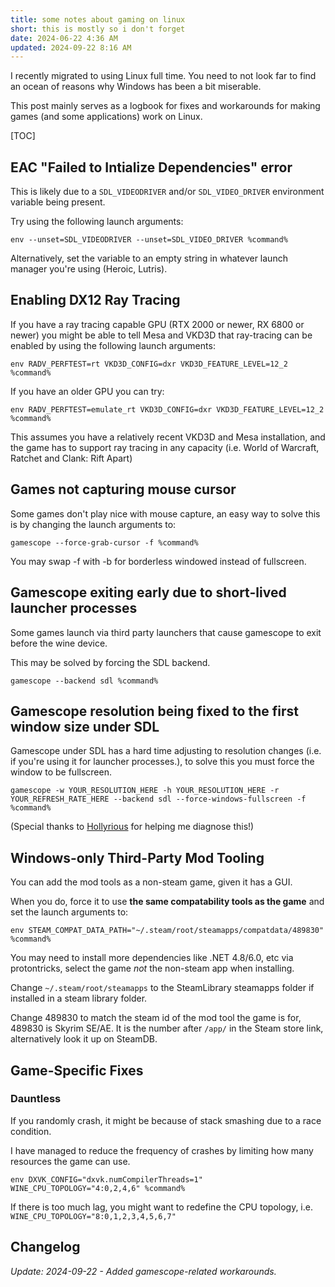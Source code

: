 ```yaml
---
title: some notes about gaming on linux
short: this is mostly so i don't forget
date: 2024-06-22 4:36 AM
updated: 2024-09-22 8:16 AM
---
```


I recently migrated to using Linux full time.
You need to not look far to find an ocean of reasons why Windows has been a bit miserable.

This post mainly serves as a logbook for fixes and workarounds for making games (and some applications) work on Linux.

[TOC]

## EAC "Failed to Intialize Dependencies" error

This is likely due to a `SDL_VIDEODRIVER` and/or `SDL_VIDEO_DRIVER` environment variable being present.

Try using the following launch arguments:

`env --unset=SDL_VIDEODRIVER --unset=SDL_VIDEO_DRIVER %command%`

Alternatively, set the variable to an empty string in whatever launch manager you're using (Heroic, Lutris).

## Enabling DX12 Ray Tracing

If you have a ray tracing capable GPU (RTX 2000 or newer, RX 6800 or newer)
you might be able to tell Mesa and VKD3D that ray-tracing can be enabled by using the following launch arguments:

`env RADV_PERFTEST=rt VKD3D_CONFIG=dxr VKD3D_FEATURE_LEVEL=12_2 %command%`

If you have an older GPU you can try:

`env RADV_PERFTEST=emulate_rt VKD3D_CONFIG=dxr VKD3D_FEATURE_LEVEL=12_2 %command%`

This assumes you have a relatively recent VKD3D and Mesa installation,
and the game has to support ray tracing in any capacity (i.e. World of Warcraft, Ratchet and Clank: Rift Apart)

## Games not capturing mouse cursor

Some games don't play nice with mouse capture, an easy way to solve this is by changing the launch arguments to:

`gamescope --force-grab-cursor -f %command%`

You may swap -f with -b for borderless windowed instead of fullscreen.

## Gamescope exiting early due to short-lived launcher processes

Some games launch via third party launchers that cause gamescope to exit before the wine device.

This may be solved by forcing the SDL backend.

`gamescope --backend sdl %command%`

## Gamescope resolution being fixed to the first window size under SDL

Gamescope under SDL has a hard time adjusting to resolution changes (i.e. if you're using it for launcher processes.), to solve this you must force the window to be fullscreen.

`gamescope -w YOUR_RESOLUTION_HERE -h YOUR_RESOLUTION_HERE -r YOUR_REFRESH_RATE_HERE --backend sdl --force-windows-fullscreen -f %command%`

(Special thanks to [Hollyrious](https://twitch.tv/hollyrious) for helping me diagnose this!)

## Windows-only Third-Party Mod Tooling

You can add the mod tools as a non-steam game, given it has a GUI.

When you do, force it to use **the same compatability tools as the game** and set the launch arguments to:

`env STEAM_COMPAT_DATA_PATH="~/.steam/root/steamapps/compatdata/489830" %command%`

You may need to install more dependencies like .NET 4.8/6.0, etc via protontricks, select the game *not* the non-steam app when installing.

Change `~/.steam/root/steamapps` to the SteamLibrary steamapps folder if installed in a steam library folder.

Change 489830 to match the steam id of the mod tool the game is for, 489830 is Skyrim SE/AE.
It is the number after `/app/` in the Steam store link, alternatively look it up on SteamDB.

## Game-Specific Fixes

### Dauntless

If you randomly crash, it might be because of stack smashing due to a race condition.

I have managed to reduce the frequency of crashes by limiting how many resources the game can use.

`env DXVK_CONFIG="dxvk.numCompilerThreads=1" WINE_CPU_TOPOLOGY="4:0,2,4,6" %command%`

If there is too much lag, you might want to redefine the CPU topology, i.e. `WINE_CPU_TOPOLOGY="8:0,1,2,3,4,5,6,7"`

## Changelog

*Update: 2024-09-22 - Added gamescope-related workarounds.*
